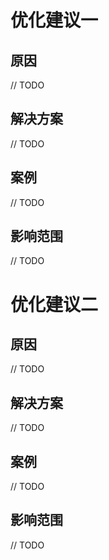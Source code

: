 # 优化建议一

 ## 原因
 // TODO
 ## 解决方案
 // TODO
 ## 案例
 // TODO
 ## 影响范围
 // TODO
 
 # 优化建议二

 ## 原因
 // TODO
 ## 解决方案
 // TODO
 ## 案例
 // TODO
 ## 影响范围
 // TODO